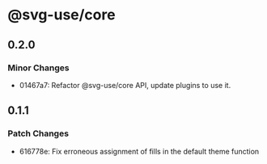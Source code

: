 # @svg-use/core

## 0.2.0

### Minor Changes

- 01467a7: Refactor @svg-use/core API, update plugins to use it.

## 0.1.1

### Patch Changes

- 616778e: Fix erroneous assignment of fills in the default theme function
